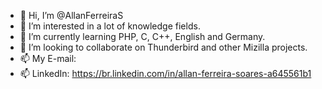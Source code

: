 - 👋 Hi, I’m @AllanFerreiraS
- 👀 I’m interested in a lot of knowledge fields.
- 🌱 I’m currently learning PHP, C, C++, English and Germany.
- 💞️ I’m looking to collaborate on Thunderbird and other Mizilla projects.
- 📫 My E-mail:
- 📫 LinkedIn: https://br.linkedin.com/in/allan-ferreira-soares-a645561b1

<!---
AllanFerreiraS/AllanFerreiraS is a ✨ special ✨ repository because its `README.md` (this file) appears on your GitHub profile.
You can click the Preview link to take a look at your changes.
--->

